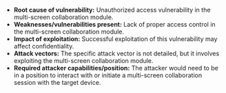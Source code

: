 - **Root cause of vulnerability:** Unauthorized access vulnerability in the multi-screen collaboration module.
- **Weaknesses/vulnerabilities present:** Lack of proper access control in the multi-screen collaboration module.
- **Impact of exploitation:** Successful exploitation of this vulnerability may affect confidentiality.
- **Attack vectors:** The specific attack vector is not detailed, but it involves exploiting the multi-screen collaboration module.
- **Required attacker capabilities/position:** The attacker would need to be in a position to interact with or initiate a multi-screen collaboration session with the target device.